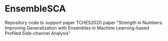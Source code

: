 # EnsembleSCA
Repository code to support paper TCHES2020 paper "Strength in Numbers: Improving Generalization with Ensembles in Machine Learning-based Profiled Side-channel Analysis"
